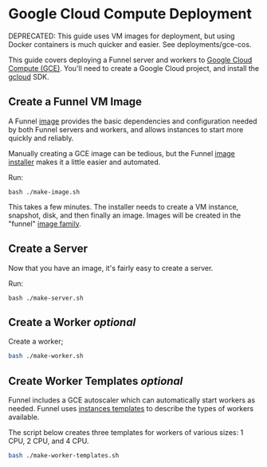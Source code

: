 # Google Cloud Compute Deployment

DEPRECATED: This guide uses VM images for deployment, but using Docker containers is much quicker and easier. See deployments/gce-cos.

This guide covers deploying a Funnel server and workers to [Google Cloud Compute (GCE)][1].
You'll need to create a Google Cloud project, and install the [gcloud][2] SDK.


## Create a Funnel VM Image

A Funnel [image][3] provides the basic dependencies and configuration
needed by both Funnel servers and workers, and allows instances to start
more quickly and reliably.

Manually creating a GCE image can be tedious, but the Funnel [image installer][4]
makes it a little easier and automated.

Run:
```
bash ./make-image.sh
```

This takes a few minutes. The installer needs to create a VM instance,
snapshot, disk, and then finally an image. Images will be created in the
"funnel" [image family][imgfam].


## Create a Server

Now that you have an image, it's fairly easy to create a server.

Run:
```
bash ./make-server.sh
```


<h2>Create a Worker <i class="optional">optional</i></h2>

Create a worker;
```bash
bash ./make-worker.sh
```


<h2>Create Worker Templates <i class="optional">optional</i></h2>

Funnel includes a GCE autoscaler which can automatically start workers as needed.
Funnel uses [instances templates][8] to describe the types of workers available.

The script below creates three templates for workers of various sizes:
1 CPU, 2 CPU, and 4 CPU.

```bash
bash ./make-worker-templates.sh
```


[1]: https://cloud.google.com/compute/
[2]: https://cloud.google.com/sdk/gcloud/
[3]: https://cloud.google.com/compute/docs/images
[4]: https://github.com/ohsu-comp-bio/funnel/tree/master/deployments/gce/bundle
[8]: https://cloud.google.com/compute/docs/instance-templates
[imgfam]: https://cloud.google.com/compute/docs/images#image_families
